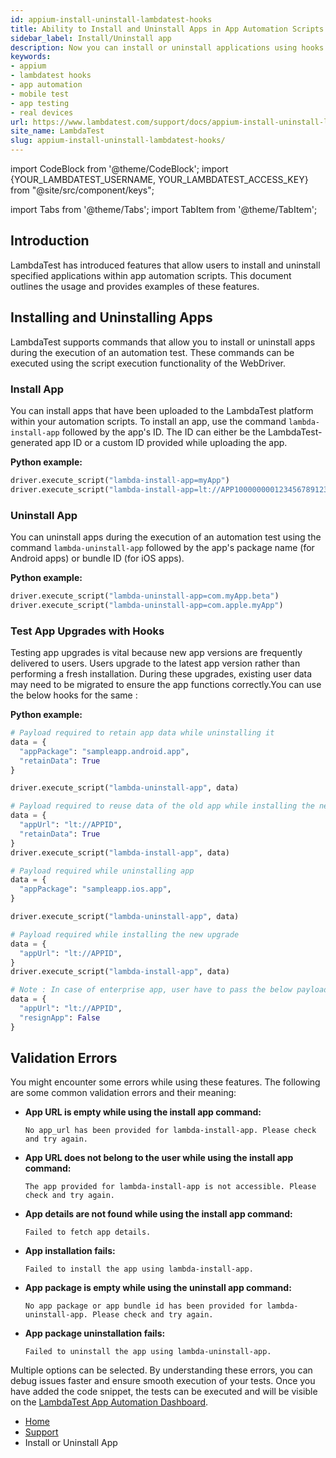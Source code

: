 ```yaml
---
id: appium-install-uninstall-lambdatest-hooks
title: Ability to Install and Uninstall Apps in App Automation Scripts
sidebar_label: Install/Uninstall app
description: Now you can install or uninstall applications using hooks in your App Automation scripts that you run on LambdaTest.
keywords:
- appium
- lambdatest hooks
- app automation
- mobile test
- app testing
- real devices
url: https://www.lambdatest.com/support/docs/appium-install-uninstall-lambdatest-hooks/
site_name: LambdaTest
slug: appium-install-uninstall-lambdatest-hooks/
---
```


<script type="application/ld+json"
      dangerouslySetInnerHTML={{ __html: JSON.stringify({
       "@context": "https://schema.org",
        "@type": "BreadcrumbList",
        "itemListElement": [{
          "@type": "ListItem",
          "position": 1,
          "name": "Home",
          "item": "https://www.lambdatest.com"
        },{
          "@type": "ListItem",
          "position": 2,
          "name": "Support",
          "item": "https://www.lambdatest.com/support/docs/"
        },{
          "@type": "ListItem",
          "position": 3,
          "name": "LambdaTest Hooks for install or uninstall application",
          "item": "https://www.lambdatest.com/support/docs/appium-install-uninstall-lambdatest-hooks/"
        }]
      })
    }}
></script>

import CodeBlock from '@theme/CodeBlock';
import {YOUR_LAMBDATEST_USERNAME, YOUR_LAMBDATEST_ACCESS_KEY} from "@site/src/component/keys";

import Tabs from '@theme/Tabs';
import TabItem from '@theme/TabItem';

## Introduction

LambdaTest has introduced features that allow users to install and uninstall specified applications within app automation scripts. This document outlines the usage and provides examples of these features.

## Installing and Uninstalling Apps

LambdaTest supports commands that allow you to install or uninstall apps during the execution of an automation test. These commands can be executed using the script execution functionality of the WebDriver.

### Install App

You can install apps that have been uploaded to the LambdaTest platform within your automation scripts. To install an app, use the command `lambda-install-app` followed by the app's ID. The ID can either be the LambdaTest-generated app ID or a custom ID provided while uploading the app.

**Python example:**
```python
driver.execute_script("lambda-install-app=myApp")
driver.execute_script("lambda-install-app=lt://APP100000000123456789123456789")
```

### Uninstall App

You can uninstall apps during the execution of an automation test using the command `lambda-uninstall-app` followed by the app's package name (for Android apps) or bundle ID (for iOS apps).

**Python example:**
```python
driver.execute_script("lambda-uninstall-app=com.myApp.beta")
driver.execute_script("lambda-uninstall-app=com.apple.myApp")
```
### Test App Upgrades with Hooks

Testing app upgrades is vital because new app versions are frequently delivered to users. Users upgrade to the latest app version rather than performing a fresh installation. During these upgrades, existing user data may need to be migrated to ensure the app functions correctly.You can use the below hooks for the same : 

**Python example:**

<Tabs className="docs__val">
<TabItem value="macos-file" label="Android" default>

<div className="lambdatest__codeblock">
<CodeBlock className="language-bash">

```python
# Payload required to retain app data while uninstalling it
data = {
  "appPackage": "sampleapp.android.app",
  "retainData": True
}

driver.execute_script("lambda-uninstall-app", data)

# Payload required to reuse data of the old app while installing the new one
data = {
  "appUrl": "lt://APPID",
  "retainData": True
}
driver.execute_script("lambda-install-app", data)
```
</CodeBlock>
</div>

</TabItem>

<TabItem value="windows-file" label="iOS" default>
<div className="lambdatest__codeblock">
<CodeBlock className="language-powershell">

```python
# Payload required while uninstalling app
data = {
  "appPackage": "sampleapp.ios.app",
}

driver.execute_script("lambda-uninstall-app", data)

# Payload required while installing the new upgrade 
data = {
  "appUrl": "lt://APPID",
}
driver.execute_script("lambda-install-app", data)

# Note : In case of enterprise app, user have to pass the below payload 
data = {
  "appUrl": "lt://APPID",
  "resignApp": False
}
```
</CodeBlock>
</div>
</TabItem>


</Tabs>




## Validation Errors

You might encounter some errors while using these features. The following are some common validation errors and their meaning:

- **App URL is empty while using the install app command:**

  `No app_url has been provided for lambda-install-app. Please check and try again.`

- **App URL does not belong to the user while using the install app command:**

  `The app provided for lambda-install-app is not accessible. Please check and try again.`

- **App details are not found while using the install app command:**

  `Failed to fetch app details.`

- **App installation fails:**

  `Failed to install the app using lambda-install-app.`

- **App package is empty while using the uninstall app command:**

  `No app package or app bundle id has been provided for lambda-uninstall-app. Please check and try again.`

- **App package uninstallation fails:**

  `Failed to uninstall the app using lambda-uninstall-app.`

Multiple options can be selected. By understanding these errors, you can debug issues faster and ensure smooth execution of your tests. Once you have added the code snippet, the tests can be executed and will be visible on the [LambdaTest App Automation Dashboard](https://appautomation.lambdatest.com/build).

<nav aria-label="breadcrumbs">
  <ul className="breadcrumbs">
    <li className="breadcrumbs__item">
      <a className="breadcrumbs__link" target="_self" href="https://www.lambdatest.com">
        Home
      </a>
    </li>
    <li className="breadcrumbs__item">
      <a className="breadcrumbs__link" target="_self" href="https://www.lambdatest.com/support/docs/">
        Support
      </a>
    </li>
    <li className="breadcrumbs__item breadcrumbs__item--active">
      <span className="breadcrumbs__link">
      Install or Uninstall App</span>
    </li>
  </ul>
</nav>
